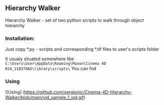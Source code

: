 ## Hierarchy Walker


Hierarchy Walker - set of two python scripts to walk through object hierarchy


### Installation:

Just copy *.py - scripts and corresponding *.tif files to user's scripts folder


It usualy situated somewhere like `C:\Users\User\AppData\Roaming\Maxon\Cinema 4D R24_210379A5\library\scripts\`
You can fnd 


### Using


![Using] (https://github.com/sergionic/Cinema-4D-Hierarchy-Walker/blob/main/vid_sample_1_vid.gif)

